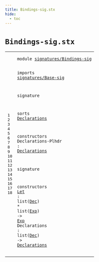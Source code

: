 ```yaml
---
title: Bindings-sig.stx
hide:
  - toc
---
```


# `Bindings-sig.stx`



[pdmosses/metaborg-tiger/org.metaborg.lang.tiger.statix/src-gen/statix/signatures/Bindings-sig.stx]: https://github.com/pdmosses/metaborg-tiger/blob/master/org.metaborg.lang.tiger.statix/src-gen/statix/signatures/Bindings-sig.stx "The source file on GitHub"

<div class="stx"><table class="highlighttable"><tbody><tr><td class="linenos"><div class="linenodiv"><pre><span></span>1
2
3
4
5
6
7
8
9
10
11
12
13
14
15
16
17
18
</pre></div></td>
<td class="code"><pre><code><span class="keyword">module</span> <a href="../Tiger-sig.stx/#signatures/Bindings-sig_141_164" id="signatures/Bindings-sig_7_30" title="Referenced at ../Tiger-sig.stx line 8"><span class="token sort_ModuleID">signatures/Bindings-sig</span></a>

<span class="keyword">imports</span>
  <a href="../Base-sig.stx/#signatures/Base-sig_7_26" id="signatures/Base-sig_42_61" title="Defined at ../Base-sig.stx line 1"><span class="token sort_ModuleID">signatures/Base-sig</span></a>

<span class="keyword">signature</span>

  <span class="keyword">sorts</span>
    <span class="cons_SortDecl"><a href="#Declarations_140_152" id="Declarations_86_98" title="Referenced at line 12, 18"><span class="token sort_OpId">Declarations</span></a></span>

  <span class="keyword">constructors</span>
    <span id="Declarations-Plhdr_119_137" title="Not referenced locally, nor via imports"><span class="token sort_OpId">Declarations-Plhdr</span></span> <span class="operator">:</span> <span class="cons_SimpleSort"><a href="#Declarations_86_98" id="Declarations_140_152" title="Defined at line 9"><span class="token sort_OpId">Declarations</span></a></span>

<span class="keyword">signature</span>

  <span class="keyword">constructors</span>
    <a href="../../../../trans/static-semantics.stx/#Let_3188_3191" id="Let_184_187" title="Referenced at ../../../../trans/static-semantics.stx line 169"><span class="token sort_OpId">Let</span></a> <span class="operator">:</span> <span class="keyword">list</span><span class="operator">(</span><span class="cons_SimpleSort"><a href="../Base-sig.stx/#Dec_60_63" id="Dec_195_198" title="Defined at ../Base-sig.stx line 8"><span class="token sort_OpId">Dec</span></a></span><span class="operator">)</span> <span class="operator">*</span> <span class="keyword">list</span><span class="operator">(</span><span class="cons_SimpleSort"><a href="../Base-sig.stx/#Exp_68_71" id="Exp_207_210" title="Defined at ../Base-sig.stx line 9"><span class="token sort_OpId">Exp</span></a></span><span class="operator">)</span> <span class="operator">-&gt;</span> <span class="cons_SimpleSort"><a href="../Base-sig.stx/#Exp_68_71" id="Exp_215_218" title="Defined at ../Base-sig.stx line 9"><span class="token sort_OpId">Exp</span></a></span>
    <span id="Declarations_223_235" title="Not referenced locally, nor via imports"><span class="token sort_OpId">Declarations</span></span> <span class="operator">:</span> <span class="keyword">list</span><span class="operator">(</span><span class="cons_SimpleSort"><a href="../Base-sig.stx/#Dec_60_63" id="Dec_243_246" title="Defined at ../Base-sig.stx line 8"><span class="token sort_OpId">Dec</span></a></span><span class="operator">)</span> <span class="operator">-&gt;</span> <span class="cons_SimpleSort"><a href="#Declarations_86_98" id="Declarations_251_263" title="Defined at line 9"><span class="token sort_OpId">Declarations</span></a></span>
</code></pre></td></tr></tbody></table></div>